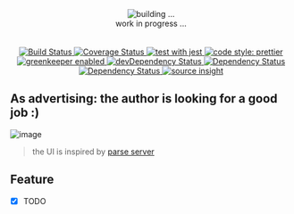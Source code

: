 
<div align="center">
  <div>
    <img src="https://raw.githubusercontent.com/mydearxym/coderplanets_admin/dev/static/waji.png" alt="building ..." />
  </div>
  <div> work in progress ...</div>
  <br/><br/>
  
  <a href="https://travis-ci.org/mydearxym/coderplanets_admin" target="_blank">
    <img src="https://travis-ci.org/mydearxym/coderplanets_admin.svg?branch=dev" alt="Build Status" />
  </a>

  <a href='https://coveralls.io/github/mydearxym/coderplanets_admin?branch=master' target="_blank">
    <img
    src='https://coveralls.io/repos/github/mydearxym/coderplanets_admin/badge.svg?branch=master'
    alt='Coverage Status' />
  </a>

  <a href='https://github.com/facebook/jest' target="_blank">
    <img
    src='https://facebook.github.io/jest/img/jest-badge.svg'
    alt='test with jest' />
  </a>
  
  <a href="https://github.com/prettier/prettier" target="_blank">
    <img src="https://img.shields.io/badge/code_style-prettier-ff69b4.svg?style=flat-square" alt="code style: prettier" />
  </a>

  <a href="https://greenkeeper.io" target="_blank">
    <img src="https://badges.greenkeeper.io/mydearxym/coderplanets_admin.svg" alt="greenkeeper enabled" />
  </a>

  <a href="https://david-dm.org/mydearxym/coderplanets_admin?type=dev" target="_blank">
    <img src="https://david-dm.org/mydearxym/coderplanets_admin/dev-status.svg" alt="devDependency Status" />
  </a>

  <a href="https://david-dm.org/mydearxym/coderplanets_admin" target="_blank">
    <img src="https://david-dm.org/mydearxym/coderplanets_admin.svg" alt="Dependency Status" />
  </a>

  <a href="https://github.com/styled-components/styled-components" target="_blank">
    <img src="https://img.shields.io/badge/style-%F0%9F%92%85%20styled--components-orange.svg?colorB=daa357&colorA=db748e" alt="Dependency Status" />
  </a>
    
  <a href="https://insight.io/github.com/mydearxym/coderplanets_admin/tree/dev" target="_blank">
    <img src="https://insight.io/repoBadge/github.com/mydearxym/coderplanets_admin" alt="source insight" />
  </a>
</div>

## As advertising: the author is looking for a good job :)

![image](https://user-images.githubusercontent.com/6184465/51810607-de0faa80-22e3-11e9-92cf-e00631cc927f.png)

> the UI is inspired by [parse server](https://github.com/parse-community/parse-server)


## Feature

- [x] TODO

